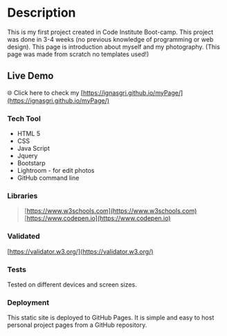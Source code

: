 # Description
This is my first project created in Code Institute Boot-camp. This project was done in 3-4 weeks (no previous knowledge of programming or web design). This page is introduction about myself and my photography. (This page was made from scratch no templates used!)

## Live Demo
:globe_with_meridians: Click here to check my [https://ignasgri.github.io/myPage/](https://ignasgri.github.io/myPage/)

### Tech Tool
* HTML 5
* CSS
* Java Script
* Jquery
* Bootstarp
* Lightroom - for edit photos
* GitHub command line

### Libraries
> [https://www.w3schools.com](https://www.w3schools.com)
> [https://www.codepen.io](https://www.codepen.io)

### Validated
[https://validator.w3.org/](https://validator.w3.org/)

### Tests
Tested on different devices and screen sizes.

### Deployment
This static site is deployed to GitHub Pages. It is simple and easy to host personal project pages from a GitHub repository.

